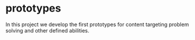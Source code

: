 # prototypes
In this project we develop the first prototypes for content targeting problem solving and other defined abilities.
